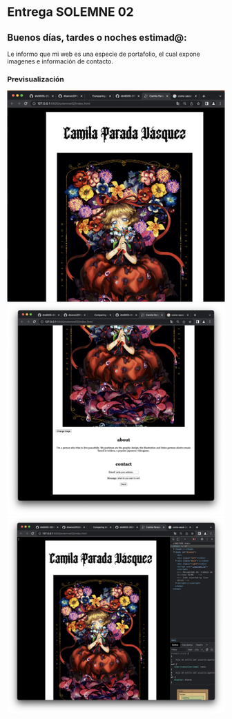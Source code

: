 <head>
<h1> Entrega SOLEMNE 02 </h1>
</head>

<body>
<h2> Buenos días, tardes o noches estimad@: </h2>

<p> 
Le informo que mi web es una especie de portafolio, el cual expone imagenes e información de contacto.
</p>

<h3>Previsualización</h3>  
<img src= "./images/Captura de pantalla 2023-05-22 a la(s) 12.54.04.png">
 <br>
<img src= "./images/Captura de pantalla 2023-05-22 a la(s) 12.54.23.png">
 <br>
<img src= "./images/Captura de pantalla 2023-05-22 a la(s) 12.55.10.png">
 <br>  
</body>
